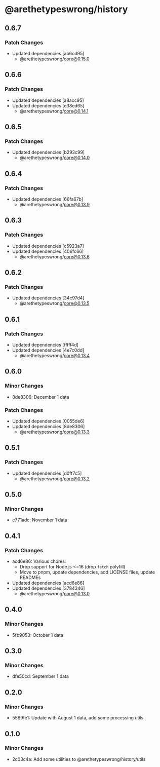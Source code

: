 # @arethetypeswrong/history

## 0.6.7

### Patch Changes

- Updated dependencies [ab6cd95]
  - @arethetypeswrong/core@0.15.0

## 0.6.6

### Patch Changes

- Updated dependencies [a8acc95]
- Updated dependencies [e38ed65]
  - @arethetypeswrong/core@0.14.1

## 0.6.5

### Patch Changes

- Updated dependencies [b293c99]
  - @arethetypeswrong/core@0.14.0

## 0.6.4

### Patch Changes

- Updated dependencies [66fa67b]
  - @arethetypeswrong/core@0.13.9

## 0.6.3

### Patch Changes

- Updated dependencies [c5923a7]
- Updated dependencies [406fc66]
  - @arethetypeswrong/core@0.13.6

## 0.6.2

### Patch Changes

- Updated dependencies [34c97d4]
  - @arethetypeswrong/core@0.13.5

## 0.6.1

### Patch Changes

- Updated dependencies [fffff4d]
- Updated dependencies [4e7c0dd]
  - @arethetypeswrong/core@0.13.4

## 0.6.0

### Minor Changes

- 8de8306: December 1 data

### Patch Changes

- Updated dependencies [0055de6]
- Updated dependencies [8de8306]
  - @arethetypeswrong/core@0.13.3

## 0.5.1

### Patch Changes

- Updated dependencies [d0ff7c5]
  - @arethetypeswrong/core@0.13.2

## 0.5.0

### Minor Changes

- c771adc: November 1 data

## 0.4.1

### Patch Changes

- acd6e86: Various chores:
  - Drop support for Node.js <=16 (drop `fetch` polyfill)
  - Move to pnpm, update dependencies, add LICENSE files, update READMEs
- Updated dependencies [acd6e86]
- Updated dependencies [3784346]
  - @arethetypeswrong/core@0.13.0

## 0.4.0

### Minor Changes

- 5fb9053: October 1 data

## 0.3.0

### Minor Changes

- dfe50cd: September 1 data

## 0.2.0

### Minor Changes

- 5569fe1: Update with August 1 data, add some processing utils

## 0.1.0

### Minor Changes

- 2c03c4a: Add some utilities to @arethetypeswrong/history/utils
